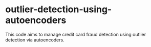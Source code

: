 # outlier-detection-using-autoencoders
This code aims to manage credit card fraud detection using outlier detection via autoencoders.
